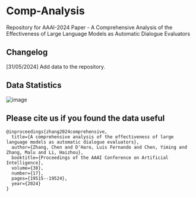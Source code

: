# Comp-Analysis
Repository for AAAI-2024 Paper - A Comprehensive Analysis of the Effectiveness of Large Language Models as Automatic Dialogue Evaluators

## Changelog

[31/05/2024] Add data to the repository.

## Data Statistics

![image](https://github.com/e0397123/comp-analysis/assets/59479068/6f1e8b36-8cdb-48ed-bd7f-071f8cd69c31)


## Please cite us if you found the data useful
```
@inproceedings{zhang2024comprehensive,
  title={A comprehensive analysis of the effectiveness of large language models as automatic dialogue evaluators},
  author={Zhang, Chen and D'Haro, Luis Fernando and Chen, Yiming and Zhang, Malu and Li, Haizhou},
  booktitle={Proceedings of the AAAI Conference on Artificial Intelligence},
  volume={38},
  number={17},
  pages={19515--19524},
  year={2024}
}
```
